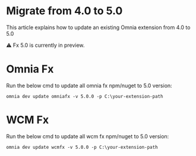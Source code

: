 # Migrate from 4.0 to 5.0

This article explains how to update an existing Omnia extension from 4.0 to 5.0

 :warning:  Fx 5.0 is currently in preview.

# Omnia Fx 

Run the below cmd to update all omnia fx npm/nuget to 5.0 version:

```
omnia dev update omniafx -v 5.0.0 -p C:\your-extension-path
```

# WCM Fx

Run the below cmd to update all wcm fx npm/nuget to 5.0 version:

```
omnia dev update wcmfx -v 5.0.0 -p C:\your-extension-path
```
